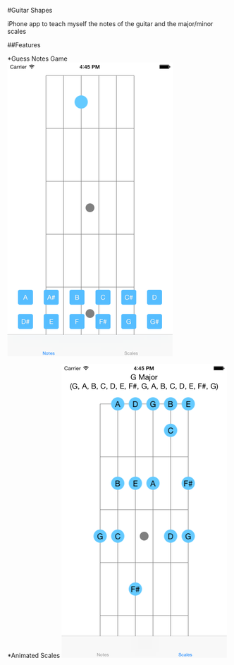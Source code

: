 #Guitar Shapes

iPhone app to teach myself the notes of the guitar and the major/minor scales

##Features

*Guess Notes Game
![Guess Notes Game](/docs/images/note.png?raw=true)

*Animated Scales
![Animated scales](/docs/images/scale.png?raw=true)